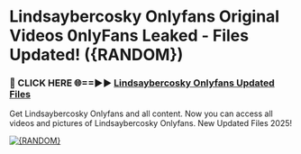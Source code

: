 # Lindsaybercosky Onlyfans Original Videos 0nlyFans Leaked - Files Updated! ({RANDOM})

<h3>🔴 CLICK HERE 🌐==►► <a href="https://betterlinks.top/A2PfLJ" rel="nofollow">Lindsaybercosky Onlyfans Updated Files</a></h3>

Get Lindsaybercosky Onlyfans and all content. Now you can access all videos and pictures of Lindsaybercosky Onlyfans. New Updated Files 2025!

[![{RANDOM}](https://i.imgur.com/ppqm5kG.gif)](https://betterlinks.top/A2PfLJ)